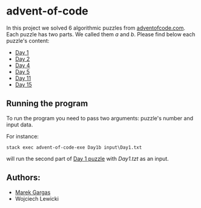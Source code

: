 # advent-of-code
In this project we solved 6 algorithmic puzzles from [adventofcode.com](www.adventofcode.com). Each puzzle has two parts. We called them _a_ and _b_.
Please find below each puzzle's content:

- [Day 1](https://adventofcode.com/2017/day/1)
- [Day 2](https://adventofcode.com/2017/day/2)
- [Day 4](https://adventofcode.com/2017/day/4)
- [Day 5](https://adventofcode.com/2017/day/5)
- [Day 11](https://adventofcode.com/2017/day/11)
- [Day 15](https://adventofcode.com/2017/day/15)

## Running the program
To run the program you need to pass two arguments: puzzle's number and input data.

For instance:

`stack exec advent-of-code-exe Day1b input\Day1.txt`

will run the second part of [Day 1 puzzle](https://adventofcode.com/2017/day/1) with _Day1.tzt_ as an input.

## Authors:
- [Marek Gargas](https://github.com/mgargas)
- Wojciech Lewicki
